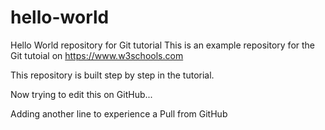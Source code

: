 # hello-world
Hello World repository for Git tutorial
This is an example repository for the Git tutoial on https://www.w3schools.com

This repository is built step by step in the tutorial.

Now trying to edit this on GitHub...

Adding another line to experience a Pull from GitHub

